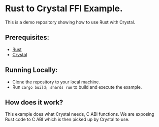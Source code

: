 # Rust to Crystal FFI Example.
This is a demo repository showing how to use Rust with Crystal.

## Prerequisites:
- [Rust](https://rust-lang.org)
- [Crystal](https://crystal-lang.org)

## Running Locally:
- Clone the repository to your local machine.
- Run `cargo build; shards run` to build and execute the example.

## How does it work?
This example does what Crystal needs, C ABI functions. We are exposing Rust code to C ABI which is then picked up by Crystal to use.